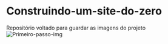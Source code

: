 # Construindo-um-site-do-zero
Repositório voltado para guardar as imagens do projeto <br>
![Primeiro-passo-img]("https://github.com/XorAndre/Construindo-um-site-do-zero/blob/master/primeiro-passo.png?raw=true")

